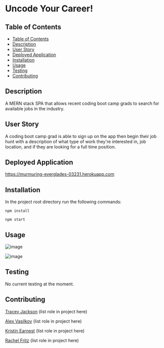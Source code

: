 # Uncode Your Career!

## Table of Contents
- [Table of Contents](#table-of-contents)
- [Description](#acceptance-criteria)
- [User Story](#user-story)
- [Deployed Application](#deployed-application)
- [Installation](#installation)
- [Usage](#usage)
- [Testing](#testing)
- [Contributing](#contributing)

## Description
A MERN stack SPA that allows recent coding boot camp grads to search for available jobs in the industry.

## User Story
A coding boot camp grad is able to sign up on the app then begin their job hunt with a description of what type of work they're interested in, job location, and if they are looking for a full time position.

## Deployed Application
https://murmuring-everglades-03231.herokuapp.com

## Installation
In the project root directory run the following commands:

`npm install`

`npm start`

## Usage
![image](https://user-images.githubusercontent.com/65192910/98988231-f4a0e900-24ec-11eb-8568-ffda64ef7a4f.png)


![image](https://user-images.githubusercontent.com/65192910/98988281-097d7c80-24ed-11eb-9567-548ac66f6f93.png)

## Testing
No current testing at the moment.

## Contributing
[Tracey Jackson](https://github.com/cjacktwil) (list role in project here)

[Alex Vasilkov](https://github.com/Alex2055) (list role in project here)

[Kristin Earnest](https://github.com/kearnest1) (list role in project here)

[Rachel Fritz](https://github.com/rachelf0) (list role in project here)
